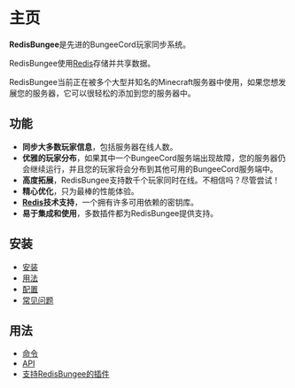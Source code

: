 # 主页

**RedisBungee**是先进的BungeeCord玩家同步系统。

RedisBungee使用[Redis](http://redis.io/)存储并共享数据。

RedisBungee当前正在被多个大型并知名的Minecraft服务器中使用，如果您想发展您的服务器，它可以很轻松的添加到您的服务器中。

## 功能

* **同步大多数玩家信息**，包括服务器在线人数。
* **优雅的玩家分布**，如果其中一个BungeeCord服务端出现故障，您的服务器仍会继续运行，并且您的玩家将会分布到其他可用的BungeeCord服务端中。
* **高度拓展**，RedisBungee支持数千个玩家同时在线。不相信吗？尽管尝试！
* **精心优化**，只为最棒的性能体验。
* [**Redis**](http://redis.io/)**技术支持**，一个拥有许多可用依赖的密钥库。
* **易于集成和使用**，多数插件都为RedisBungee提供支持。

## 安装

* [安装](installtion/installation.md)
* [用法](installtion/usage.md)
* [配置](installtion/configuration.md)
* [常见问题](installtion/faq.md)

## 用法

* [命令](usage/commands.md)
* [API](usage/api.md)
* [支持RedisBungee的插件](usage/plugins.md)

